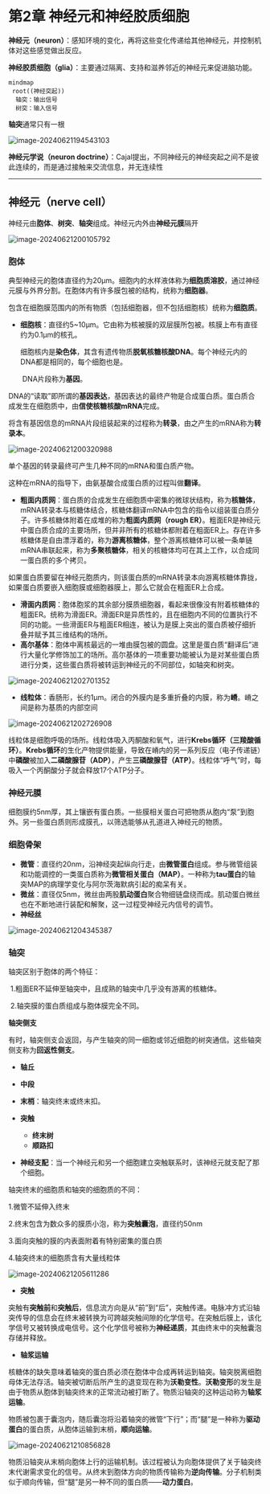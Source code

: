 # 第2章 神经元和神经胶质细胞

**神经元（neuron）**：感知环境的变化，再将这些变化传递给其他神经元，并控制机体对这些感觉做出反应。

**神经胶质细胞（glia）**：主要通过隔离、支持和滋养邻近的神经元来促进脑功能。

```mermaid
mindmap
 root((神经突起))
  轴突：输出信号	
  树突：输入信号
```

**轴突**通常只有一根

![image-20240621194543103](C:\Users\27984\AppData\Roaming\Typora\typora-user-images\image-20240621194543103.png)

**神经元学说（neuron doctrine）**：Cajal提出，不同神经元的神经突起之间不是彼此连续的，而是通过接触来交流信息，并无连续性

---

## 神经元（nerve cell）

神经元由**胞体**、**树突**、**轴突**组成。神经元内外由**神经元膜**隔开

![image-20240621200105792](C:\Users\27984\AppData\Roaming\Typora\typora-user-images\image-20240621200105792.png)

### 胞体

典型神经元的胞体直径约为20μm。细胞内的水样液体称为**细胞质溶胶**，通过神经元膜与外界分割。在胞体内有许多膜包被的结构，统称为**细胞器**。

包含在细胞膜范围内的所有物质（包括细胞器，但不包括细胞核）统称为**细胞质**。

+ **细胞核**：直径约5~10μm。它由称为核被膜的双层膜所包被。核膜上布有直径约为0.1μm的核孔。

  ​				细胞核内是**染色体**，其含有遗传物质**脱氧核糖核酸DNA**。每个神经元内的DNA都是相同的，每个细胞也是。

  ​				DNA片段称为**基因**。

​		DNA的“读取”即所谓的**基因表达**，基因表达的最终产物是合成蛋白质。蛋白质合成发生在细胞质中，由**信使核糖核酸mRNA**完成。

将含有基因信息的mRNA片段组装起来的过程称为**转录**，由之产生的mRNA称为**转录本**。

![image-20240621200320988](C:\Users\27984\AppData\Roaming\Typora\typora-user-images\image-20240621200320988.png)

单个基因的转录最终可产生几种不同的mRNA和蛋白质产物。

这种在mRNA的指导下，由氨基酸合成蛋白质的过程叫做**翻译**。

+ **粗面内质网**：蛋白质的合成发生在细胞质中密集的微球状结构，称为**核糖体**，mRNA转录本与核糖体结合，核糖体翻译mRNA中包含的指令以组装蛋白质分子。许多核糖体附着在成堆的称为**粗面内质网（rough ER）**。粗面ER是神经元中蛋白质合成的主要场所，但并非所有的核糖体都附着在粗面ER上。存在许多核糖体是自由漂浮着的，称为**游离核糖体**，整个游离核糖体可以被一条单链mRNA串联起来，称为**多聚核糖体**，相关的核糖体均可在其上工作，以合成同一蛋白质的多个拷贝。

​		如果蛋白质要留在神经元胞质内，则该蛋白质的mRNA转录本向游离核糖体靠拢，如果蛋白质要嵌入细胞膜或细胞器膜上，那么它就会在粗面ER上合成。

+ **滑面内质网**：胞体胞浆的其余部分膜质细胞器，看起来很像没有附着核糖体的粗面ER。统称为滑面ER。滑面ER是异质性的，且在细胞内不同的位置执行不同的功能。一些滑面ER与粗面ER相连，被认为是膜上突出的蛋白质被仔细折叠并赋予其三维结构的场所。
+ **高尔基体**：胞体中离核最远的一堆由膜包被的圆盘。这里是蛋白质“翻译后”进行大量化学修饰加工的场所。高尔基体的一项重要功能被认为是对某些蛋白质进行分类，这些蛋白质将被转运到神经元的不同部位，如轴突和树突。

![image-20240621202701352](C:\Users\27984\AppData\Roaming\Typora\typora-user-images\image-20240621202701352.png)

+ **线粒体**：香肠形，长约1μm。闭合的外膜内是多重折叠的内膜，称为**嵴**。嵴之间是称为基质的内部空间

![image-20240621202726908](C:\Users\27984\AppData\Roaming\Typora\typora-user-images\image-20240621202726908.png)

​		线粒体是细胞呼吸的场所。线粒体吸入丙酮酸和氧气，进行**Krebs循环（三羧酸循环）**。**Krebs循环**的生化产物提供能量，导致在嵴内的另一系列反应（电子传递链）中**磷酸**被加入**二磷酸腺苷（ADP）**，产生**三磷酸腺苷（ATP）**。线粒体“呼气”时，每吸入一个丙酮酸分子就会释放17个ATP分子。

### 神经元膜

​		细胞膜约5nm厚，其上镶嵌有蛋白质。一些膜相关蛋白可把物质从胞内“泵”到胞外。另一些蛋白质则形成膜孔，以筛选能够从孔道进入神经元的物质。

### 细胞骨架

+ **微管**：直径约20nm，沿神经突起纵向行走，由**微管蛋白**组成。参与微管组装和功能调控的一类蛋白质称为**微管相关蛋白（MAP）**。一种称为**tau蛋白**的轴突MAP的病理学变化与阿尔茨海默病引起的痴呆有关。
+ **微丝**：直径仅5nm，微丝由两股**肌动蛋白**聚合物细链盘绕而成。肌动蛋白微丝也在不断地进行装配和解聚，这一过程受神经元内信号的调节。
+ **神经丝**

![image-20240621204345387](C:\Users\27984\AppData\Roaming\Typora\typora-user-images\image-20240621204345387.png)

### 轴突

轴突区别于胞体的两个特征：

​	1.粗面ER不延伸至轴突中，且成熟的轴突中几乎没有游离的核糖体。

​	2.轴突膜的蛋白质组成与胞体膜完全不同。

**轴突侧支**

有时，轴突侧支会返回，与产生轴突的同一细胞或邻近细胞的树突通信。这些轴突侧支称为**回返性侧支**。

+ **轴丘**

+ **中段**

+ **末梢**：轴突终末或终末扣。
+ **突触**
  + **终末树**
  + **顺路扣**
  
+ **神经支配**：当一个神经元和另一个细胞建立突触联系时，该神经元就支配了那个细胞。

轴突终末的细胞质和轴突的细胞质的不同：

1.微管不延伸入终末

2.终末包含为数众多的膜质小泡，称为**突触囊泡**，直径约50nm

3.面向突触的膜的内表面附着有特别密集的蛋白质

4.轴突终末的细胞质含有大量线粒体

![image-20240621205611286](C:\Users\27984\AppData\Roaming\Typora\typora-user-images\image-20240621205611286.png)

+ **突触**

突触有**突触前**和**突触后**，信息流方向是从“前”到“后”，突触传递。电脉冲方式沿轴突传导的信息会在终末被转换为可跨越突触间隙的化学信号。在突触后膜上，该化学信号又被转换成电信号。这个化学信号被称为**神经递质**，其由终末中的突触囊泡存储并释放。

+ **轴浆运输**

核糖体的缺失意味着轴突的蛋白质必须在胞体中合成再转运到轴突。轴突脱离细胞母体无法存活。轴突被切断后所产生的退变现在称为**沃勒变性**。**沃勒变形**的发生是由于物质从胞体到轴突终末的正常流动被打断了。物质沿轴突的这种运动称为**轴浆运输**。

物质被包裹于囊泡内，随后囊泡将沿着轴突的微管“下行”；而“腿”是一种称为**驱动蛋白**的蛋白质，从胞体运输到末梢，**顺向运输**。

![image-20240621210856828](C:\Users\27984\AppData\Roaming\Typora\typora-user-images\image-20240621210856828.png)

物质沿轴突从末梢向胞体上行的运输机制。该过程被认为向胞体提供了关于轴突终末代谢需求变化的信号。从终末到胞体方向的物质传输称为**逆向传输**。分子机制类似于顺向传输，但“腿”是另一种不同的蛋白质——**动力蛋白**。